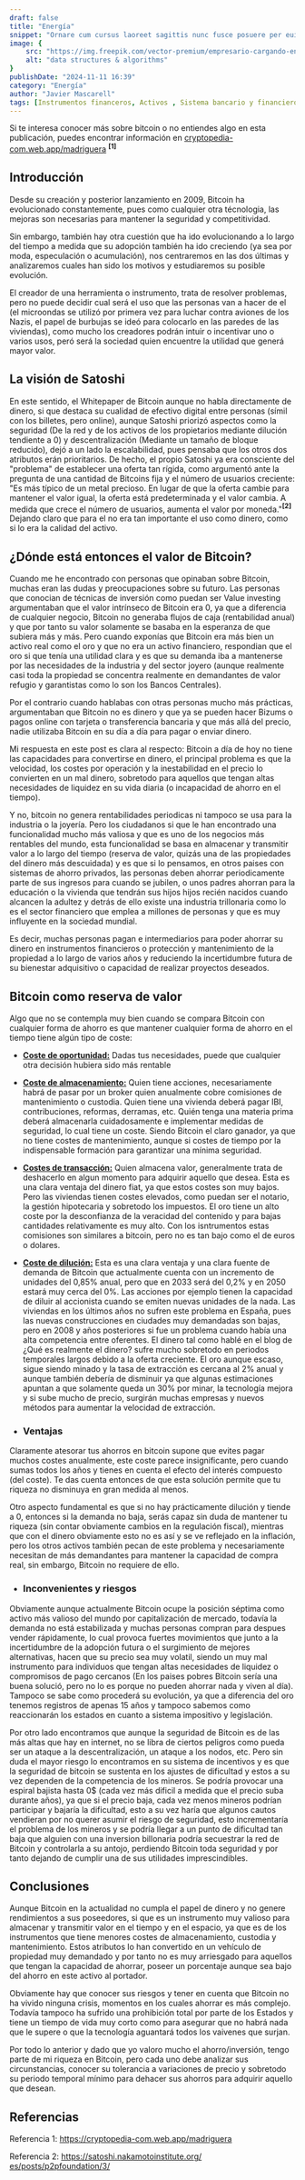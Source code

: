 ```yaml
---
draft: false
title: "Energía"
snippet: "Ornare cum cursus laoreet sagittis nunc fusce posuere per euismod dis vehicula a, semper fames lacus maecenas dictumst pulvinar neque enim non potenti. Torquent hac sociosqu eleifend potenti."
image: {
    src: "https://img.freepik.com/vector-premium/empresario-cargando-energia-carga-baja-porque-esta-cansado-exceso-trabajo-o-estresado-ilustracion-vectorial_620585-1201.jpg",
    alt: "data structures & algorithms"
}
publishDate: "2024-11-11 16:39"
category: "Energía"
author: "Javier Mascarell"
tags: [Instrumentos financeros, Activos , Sistema bancario y financiero]
---
```


<div
 class="mx-auto prose prose-lg mt-6 max-w-3xl prose-h3:underline prose-p:text-justify">


<p>Si te interesa conocer más sobre bitcoin o no entiendes algo en esta publicación, puedes encontrar información en 
<a href="https://cryptopedia-com.web.app/madriguera" class="text-blue-500 underline">cryptopedia-com.web.app/madriguera</a>
<a href="#referencia1" style="font-weight: bold; text-decoration: none;"><sup>[1]</sup></a></p>

## Introducción
Desde su creación y posterior lanzamiento en 2009, Bitcoin ha evolucionado constantemente, pues como cualquier otra técnologia, las mejoras son necesarias para mantener la seguridad y competitividad.

Sin embargo, también hay otra cuestión que ha ido evolucionando a lo largo del tiempo a medida que su adopción también ha ido creciendo (ya sea por moda, especulación o acumulación), nos centraremos en las dos últimas y analizaremos cuales han sido los motivos y estudiaremos su posible evolución.

El creador de una herramienta o instrumento, trata de resolver problemas, pero no puede decidir cual será el uso que las personas van a hacer de el (el microondas se utilizó por primera vez para luchar contra aviones de los Nazis, el papel de burbujas se ideó para colocarlo en las paredes de las viviendas), como mucho los creadores podrán intuir o incentivar uno o varios usos, peró será la sociedad quien encuentre la utilidad que generá mayor valor.

## La visión de Satoshi
En este sentido, el Whitepaper de Bitcoin aunque no habla directamente de dinero, si que destaca su cualidad de efectivo digital entre personas (símil con los billetes, pero online), aunque Satoshi priorizó aspectos como la seguridad (De la red y de los activos de los propietarios mediante dilución tendiente a 0) y descentralización (Mediante un tamaño de bloque reducido), dejó a un lado la escalabilidad, pues pensaba que los otros dos atributos erán prioritarios. De hecho, el propio Satoshi ya era consciente del "problema" de establecer una oferta tan rígida, como argumentó ante la pregunta de una cantidad de Bitcoins fija y el número de usuarios creciente: "Es más típico de un metal precioso. En lugar de que la oferta cambie para mantener el valor igual, la oferta está predeterminada y el valor cambia. A medida que crece el número de usuarios, aumenta el valor por moneda."<a href="#referencia2" style="font-weight: bold; text-decoration: none;"><sup>[2]</sup></a> Dejando claro que para el no era tan importante el uso como dinero, como si lo era la calidad del activo.

## ¿Dónde está entonces el valor de Bitcoin?
Cuando me he encontrado con personas que opinaban sobre Bitcoin, muchas eran las dudas y preocupaciones sobre su futuro. Las personas que conocian de técnicas de inversión como puedan ser Value investing argumentaban que el valor intrínseco de Bitcoin era 0, ya que a diferencia de cualquier negocio, Bitcoin no generaba flujos de caja (rentabilidad anual) y que por tanto su valor solamente se basaba en la esperanza de que subiera más y más. Pero cuando exponías que Bitcoin era más bien un activo real como el oro y que no era un activo financiero, respondian que el oro si que tenía una utilidad clara y es que su demanda iba a mantenerse por las necesidades de la industria y del sector joyero (aunque realmente casi toda la propiedad se concentra realmente en demandantes de valor refugio y garantistas como lo son los Bancos Centrales).

Por el contrario cuando hablabas con otras personas mucho más prácticas, argumentaban que Bitcoin no es dinero y que ya se pueden hacer Bizums o pagos online con tarjeta o transferencia bancaria y que más allá del precio, nadie utilizaba Bitcoin en su día a día para pagar o enviar dinero.

Mi respuesta en este post es clara al respecto: Bitcoin a día de hoy no tiene las capacidades para convertirse en dinero, el principal problema es que la velocidad, los costes por operación y la inestabilidad en el precio lo convierten en un mal dinero, sobretodo para aquellos que tengan altas necesidades de liquidez en su vida diaria (o incapacidad de ahorro en el tiempo).

Y no, bitcoin no genera rentabilidades periodicas ni tampoco se usa para la industria o la joyería. Pero los ciudadanos si que le han encontrado una funcionalidad mucho más valiosa y que es uno de los negocios más rentables del mundo, esta funcionalidad se basa en almacenar y transmitir valor a lo largo del tiempo (reserva de valor, quizás una de las propiedades del dinero más descuidada) y es que si lo pensamos, en otros paises con sistemas de ahorro privados, las personas deben ahorrar periodicamente parte de sus ingresos para cuando se jubilen, o unos padres ahorran para la educación o la vivienda que tendrán sus hijos hijos recién nacidos cuando alcancen la adultez y detrás de ello existe una industria trillonaria como lo es el sector financiero que emplea a millones de personas y que es muy influyente en la sociedad mundial.

Es decir, muchas personas pagan e intermediarios para poder ahorrar su dinero en instrumentos financieros o protección y mantenimiento de la propiedad a lo largo de varios años y reduciendo la incertidumbre futura de su bienestar adquisitivo o capacidad de realizar proyectos deseados.

## Bitcoin como reserva de valor

Algo que no se contempla muy bien cuando se compara Bitcoin con cualquier forma de ahorro es que mantener cualquier forma de ahorro en el tiempo tiene algún tipo de coste:
- **<u>Coste de oportunidad:</u>**
Dadas tus necesidades, puede que cualquier otra decisión hubiera sido más rentable
- **<u>Coste de almacenamiento:</u>**
Quien tiene acciones, necesariamente habrá de pasar por un broker quien anualmente cobre comisiones de mantenimiento o custodia. Quien tiene una vivienda deberá pagar IBI, contribuciones, reformas, derramas, etc. Quién tenga una materia prima deberá almacenarla cuidadosamente e implementar medidas de seguridad, lo cual tiene un coste. Siendo Bitcoin el claro ganador, ya que no tiene costes de mantenimiento, aunque si costes de tiempo por la indispensable formación para garantizar una mínima seguridad.
- **<u>Costes de transacción:</u>**
Quien almacena valor, generalmente trata de deshacerlo en algun momento para adquirir aquello que desea. Esta es una clara ventaja del dinero fiat, ya que estos costes son muy bajos. Pero las viviendas tienen costes elevados, como puedan ser el notario, la gestión hipotecaria y sobretodo los impuestos. El oro tiene un alto coste por la desconfianza de la veracidad del contenido y para bajas cantidades relativamente es muy alto. Con los isntrumentos estas comisiones son similares a bitcoin, pero no es tan bajo como el de euros o dolares.
- **<u>Coste de dilución:</u>**
Esta es una clara ventaja y una clara fuente de demanda de Bitcoin que actualmente cuenta con un incremento de unidades del 0,85% anual, pero que en 2033 será del 0,2% y en 2050 estará muy cerca del 0%. Las acciones por ejemplo tienen la capacidad de diluir al accionista cuando se emiten nuevas unidades de la nada. Las viviendas en los últimos años no sufren este problema en España, pues las nuevas construcciones en ciudades muy demandadas son bajas, pero en 2008 y años posteriores si fue un problema cuando había una alta competencia entre oferentes. El dinero tal como hablé en el blog de ¿Qué es realmente el dinero? sufre mucho sobretodo en periodos temporales largos debido a la oferta creciente. El oro aunque escaso, sigue siendo minado y la tasa de extracción es cercana al 2% anual y aunque también debería de disminuir ya que algunas estimaciones apuntan a que solamente queda un 30% por minar, la tecnología mejora y si sube mucho de precio, surgirán muchas empresas y nuevos métodos para aumentar la velocidad de extracción.

- ### Ventajas 
Claramente atesorar tus ahorros en bitcoin supone que evites pagar muchos costes anualmente, este coste parece insignificante, pero cuando sumas todos los años y tienes en cuenta el efecto del interés compuesto (del coste). Te das cuenta entonces de que esta solución permite que tu riqueza no disminuya en gran medida al menos.

Otro aspecto fundamental es que si no hay prácticamente dilución y tiende a 0, entonces si la demanda no baja, serás capaz sin duda de mantener tu riqueza (sin contar obviamente cambios en la regulación fiscal), mientras que con el dinero obviamente esto no es así y se ve reflejado en la inflación, pero los otros activos también pecan de este problema y necesariamente necesitan de más demandantes para mantener la capacidad de compra real, sin embargo, Bitcoin no requiere de ello.
- ### Inconvenientes y riesgos
Obviamente aunque actualmente Bitcoin ocupe la posición séptima como activo más valioso del mundo por capitalización de mercado, todavía la demanda no está estabilizada y muchas personas compran para despues vender rápidamente, lo cual provoca fuertes movimientos que junto a la incertidumbre de la adopción futura o el surgimiento de mejores alternativas, hacen que su precio sea muy volatil, siendo un muy mal instrumento para individuos que tengan altas necesidades de liquidez o compromisos de pago cercanos (En los paises pobres Bitcoin sería una buena solució, pero no lo es porque no pueden ahorrar nada y viven al día). Tampoco se sabe como procederá su evolución, ya que a diferencia del oro tenemos registros de apenas 15 años y tampoco sabemos como reaccionarán los estados en cuanto a sistema impositivo y legislación.

Por otro lado encontramos que aunque la seguridad de Bitcoin es de las más altas que hay en internet, no se libra de ciertos peligros como pueda ser un ataque a la descentralización, un ataque a los nodos, etc. Pero sin duda el mayor riesgo lo encontramos en su sistema de incentivos y es que la seguridad de bitcoin se sustenta en los ajustes de dificultad y estos a su vez dependen de la competencia de los mineros. Se podría provocar una espiral bajista hasta 0$ (cada vez más dificil a medida que el precio suba durante años), ya que si el precio baja, cada vez menos mineros podrían participar y bajaría la dificultad, esto a su vez haría que algunos cautos vendieran por no querer asumir el riesgo de seguridad, esto incrementaría el problema de los mineros y se podría llegar a un punto de dificultad tan baja que alguien con una inversion billonaria podría secuestrar la red de Bitcoin y controlarla a su antojo, perdiendo Bitcoin toda seguridad y por tanto dejando de cumplir una de sus utilidades imprescindibles.

## Conclusiones

Aunque Bitcoin en la actualidad no cumpla el papel de dinero y no genere rendimientos a sus poseedores, si que es un instrumento muy valioso para almacenar y transmitir valor en el tiempo y en el espacio, ya que es de los instrumentos que tiene menores costes de almacenamiento, custodia y mantenimiento. Estos atributos lo han convertido en un vehículo de propiedad muy demandado y por tanto no es muy arriesgado para aquellos que tengan la capacidad de ahorrar, poseer un porcentaje aunque sea bajo del ahorro en este activo al portador.

Obviamente hay que conocer sus riesgos y tener en cuenta que Bitcoin no ha vivido ninguna crisis, momentos en los cuales ahorrar es más complejo. Todavía tampoco ha sufrido una prohibición total por parte de los Estados y tiene un tiempo de vida muy corto como para asegurar que no habrá nada que le supere o que la tecnología aguantará todos los vaivenes que surjan.

Por todo lo anterior y dado que yo valoro mucho el ahorro/inversión, tengo parte de mi riqueza en Bitcoin, pero cada uno debe analizar sus circunstancias, conocer su tolerancia a variaciones de precio y sobretodo su periodo temporal mínimo para dehacer sus ahorros para adquirir aquello que desean.

</div>

<section id="referencias">
  <h2>Referencias</h2>
  <p id="referencia1">Referencia 1: <a href="https://cryptopedia-com.web.app/madriguera" target="_blank">https://cryptopedia-com.web.app/madriguera</a></p>
  <p id="referencia2">Referencia 2: <a href="https://satoshi.nakamotoinstitute.org/es/posts/p2pfoundation/3/" target="_blank">https://satoshi.nakamotoinstitute.org/<wbr>es/posts/p2pfoundation/3/</a></p>

</section>
